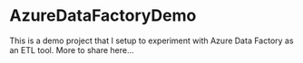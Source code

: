 # AzureDataFactoryDemo

This is a demo project that I setup to experiment with Azure Data Factory as an ETL tool.
More to share here...
